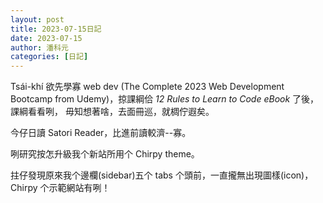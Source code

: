 ```yaml
---
layout: post
title: 2023-07-15日記
date: 2023-07-15
author: 潘科元
categories: [日記]
---
```


Tsái-khí 欲先學寡 web dev (The Complete 2023 Web Development Bootcamp from Udemy)，掠課綱佮 *12 Rules to Learn to Code eBook* 了後，課綱看看咧，
毋知想著啥，去面冊巡，就椆佇遐矣。

今仔日讀 Satori Reader，比進前讀較濟\-\-寡。

咧研究按怎升級我个新站所用个 Chirpy theme。

拄仔發現原來我个邊欄(sidebar)五个 tabs 个頭前，一直攏無出現圖樣(icon)，
Chirpy 个示範網站有咧！

